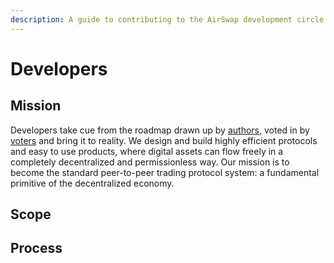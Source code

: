 ```yaml
---
description: A guide to contributing to the AirSwap development circle
---
```


# Developers

## Mission

Developers take cue from the roadmap drawn up by [authors](authors.md), voted in by [voters](voters.md) and bring it to reality. We design and build highly efficient protocols and easy to use products, where digital assets can flow freely in a completely decentralized and permissionless way. Our mission is to become the standard peer-to-peer trading protocol system: a fundamental primitive of the decentralized economy.

## Scope

## Process
